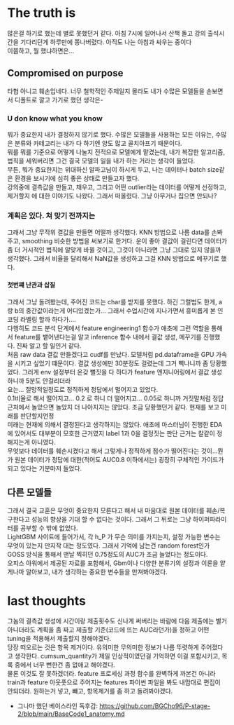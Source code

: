 # The truth is  
많은걸 하기로 했는데 별로 못했던거 같다. 아침 7시에 일어나서 산책 돌고 강의 출석시간을 기다리던게 하루만에 쫑나버렸다. 아직도 나는 아침과 싸우는 중이다  
이쯤하고, 뭘 했냐하면은...  
## Compromised on purpose  
타협 아니고 훼손입네다. 너무 철학적인 주제일지 몰라도 내가 수많은 모델들을 손보면서 디폴트로 깔고 가기로 했던 생각은-  
### U don know what you know  
뭐가 중요한지 내가 결정하지 않기로 했다. 수많은 모델들을 사용하는 모든 이유는, 수많은 분류와 카테고리는 내가 다 하기엔 양도 많고 골치아프기 때문이다.  
뭐를 뭐를 기준으로 어떻게 나눌지 전적으로 모델에게 맡겼는데, 내가 복잡한 알고리즘, 법칙을 세워버리면 그건 결국 모델의 일을 내가 하는 거라는 생각이 들었다.  
무튼, 뭐가 중요한지는 위대하신 알파고님이 하시게 두고, 나는 데이터나 batch size같은 환경을 보시기에 심히 좋은 상태로 만들고자 했다.  
강의중에 결측값을 만들고, 채우고, 그리고 어떤 outlier라는 데이터를 어떻게 선정하고, 제거할지 에 대한 이야기도 나왔다. 그래서 떠올렸다. 그냥 아무거나 집으면 안되나?  
### 계획은 있다. 쳐 맞기 전까지는  
그래서 그냥 무작위 결값을 만들면 어떨까 생각했다. KNN 방법으로 나름 data를 손봐주고, smoothing 비슷한 방법을 써보기로 한거다. 운이 좋아 결값이 걸린다면 데이터가 좀 더 거시적인 법칙에 알맞게 바뀔 것이고, 
그것이 아니라면 그냥 그대로 있지 않을까 생각했다. 그래서 비율을 달리해서 NaN값을 생성하고 그걸 KNN 방법으로 메꾸기로 했다.  
#### 첫번쨰 난관과 삽질  
그래서 그냥 돌려봤는데, 주어진 코드는 char를 받지를 못했다. 하긴 그럴법도 한게, a랑 b의 중간값이라는게 어디있겠는가... 그래서 수업시간에 지나가면서 흥미롭게 본 인코딩 라벨링 할까 하다가....  
다행히도 코드 분석 단계에서 feature engineering1 함수가 애초에 그런 역할을 통해서 feature를 뱉어낸다는걸 알고 inference 함수 내에서 결값 생성, 메꾸기를 진행했다. 진짜 알고 할 일인거 같다.  
처음 raw data 결값 만들겠다고 cudf를 만났다. 모델처럼 pd.dataframe을 GPU 가속을 시키고 싶었기 떄문이다. 결값 생성에만 30분정도 걸렸는데 그거 삑나니까 좀 당황했었다. 그러게 env 설정부터 온갖 뻘짓을 다 하다가 feature 엔지니어링에서 결값 생성하니까 5분도 안걸리더라  
요는... 절망적일정도로 정직하게 정답에서 멀어지고 있었다.  
0.1비율로 해서 떨어지고... 0.2 로 하니 더 떨어지고... 0.05로 하니까 거짓말처럼 정답 근처에서 놀았으면 놀았지 더 나아지지는 않았다. 조금 당황했던거 같다. 현재를 보고 미래를 판단할지언정   
미래는 현재에 의해서 결정된다고 생각하지는 않았다. 애초에 마스터님이 진행한 EDA에 있어서도 대부분이 모호한 근거였지 label 1과 0을 결정짓는 판단 근거는 칼같이 정해지는게 아니였다.  
무엇보다 데이터를 훼손시켰다고 해서 그렇게나 정직하게 점수가 떨어진다는 것이...뭔가 원본 데이터가 정답에 대한(적어도 AUC0.8 이하에서는) 굉장히 구체적인 가이드가 되고 있다는 기분마저 들었다.  
## 다른 모델들  
그래서 결국 교훈은 무엇이 중요한지 모른다고 해서 내 마음대로 원본 데이터를 훼손/복구한다고 성능의 향상을 기대 할 수 없다는 것이다. 그래서 그 뒤로는 그냥 하이퍼파라미터를 공부할 수 밖에 없었다.  
LightGBM 사이트에 들어가서, 각 h_P 가 무슨 의미를 가지는지, 설정 가능한 변수는 무엇이 있는지 만지작 대는 정도였다. 그래서 기억에 남는건 random forest인가 GOSS 방식을 통해서 맨날 찍히던 0.75정도의 AUC가 조금 늘었다는 정도이다.  
오피스 아워에서 제공된 자료를 포함해서, Gbm이나 다양한 분류기의 설정과 이론을 얕게나마 알아보고, 내가 생각하는 중요한 변수들을 만져봐야겠다.  


# last thoughts  
그놈의 결측값 생성에 시간이랑 제출횟수도 신나게 써버리는 바람에 다음 제출에는 별거 아니더라도 계획을 좀 짜고 제출할 기준(코드에 뜨는 AUC라던가)을 정하고 어떤 tuning을 적용해서 제출할지 정해야겠다.  
당장 떠오르는 것은 항목 제거이다. 유의미한 무의미한 정보가 나름 뚜렷하게 주어졌다고 생각한다. cumsum_quantity가 제일 인상적이였던걸 기억하면 이걸 포함시키고, 목록 중에서 너무 뻔한건 좀 없애고 해야겠다.  
물론 이것도 잘 못하겠더라.  feature 프로세싱 과정 함수를 완벽하게 까본건 아니라 train과 feature 아웃풋으로 주어지는 features 파이썬 파일을 봐도 내맘대로 편집이 안되더라. 원하는거 넣고, 뺴고, 항목제거를 좀 하고 돌려봐야겠다.  

* 그나마 했던 베이스라인 독후감: <https://github.com/BGCho96/P-stage-2/blob/main/BaseCode1_anatomy.md>
